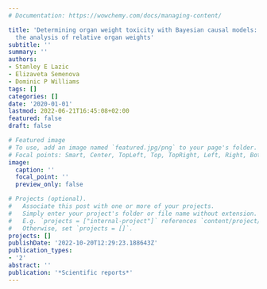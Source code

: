 ```yaml
---
# Documentation: https://wowchemy.com/docs/managing-content/

title: 'Determining organ weight toxicity with Bayesian causal models: Improving on
  the analysis of relative organ weights'
subtitle: ''
summary: ''
authors:
- Stanley E Lazic
- Elizaveta Semenova
- Dominic P Williams
tags: []
categories: []
date: '2020-01-01'
lastmod: 2022-06-21T16:45:08+02:00
featured: false
draft: false

# Featured image
# To use, add an image named `featured.jpg/png` to your page's folder.
# Focal points: Smart, Center, TopLeft, Top, TopRight, Left, Right, BottomLeft, Bottom, BottomRight.
image:
  caption: ''
  focal_point: ''
  preview_only: false

# Projects (optional).
#   Associate this post with one or more of your projects.
#   Simply enter your project's folder or file name without extension.
#   E.g. `projects = ["internal-project"]` references `content/project/deep-learning/index.md`.
#   Otherwise, set `projects = []`.
projects: []
publishDate: '2022-10-20T12:29:23.188643Z'
publication_types:
- '2'
abstract: ''
publication: '*Scientific reports*'
---
```

